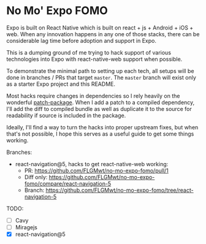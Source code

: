 # No Mo' Expo FOMO

Expo is built on React Native which is built on react + js + Android + iOS + web. When any innovation happens in any one of those stacks, there can be considerable lag time before adoption and support in Expo.

This is a dumping ground of me trying to hack support of various technologies into Expo with react-native-web support when possible.

To demonstrate the minimal path to setting up each tech, all setups will be done in branches / PRs that target `master`. The `master` branch will exist only as a starter Expo project and this README.

Most hacks require changes in dependencies so I rely heavily on the wonderful [patch-package](https://github.com/ds300/patch-package). When I add a patch to a compiled dependency, I'll add the diff to compiled bundle as well as duplicate it to the source for readability if source is included in the package.

Ideally, I'll find a way to turn the hacks into proper upstream fixes, but when that's not possible, I hope this serves as a useful guide to get some things working.

Branches:

- react-navigation@5, hacks to get react-native-web working: 
  - PR: https://github.com/FLGMwt/no-mo-expo-fomo/pull/1
  - Diff only: https://github.com/FLGMwt/no-mo-expo-fomo/compare/react-navigation-5
  - Branch: https://github.com/FLGMwt/no-mo-expo-fomo/tree/react-navigation-5
 


TODO:

- [ ] Cavy
- [ ] Miragejs
- [x] react-navigation@5
